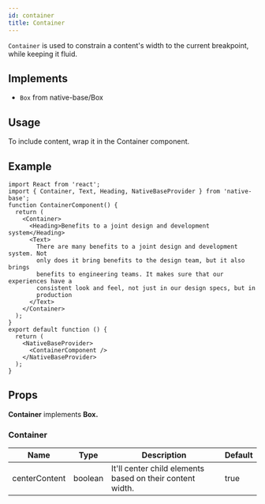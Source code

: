 ```yaml
---
id: container
title: Container
---
```


`Container` is used to constrain a content's width to the current breakpoint, while keeping it fluid.

## Implements

- `Box` from native-base/Box

## Usage

To include content, wrap it in the Container component.

## Example

```SnackPlayer name=Container%20Example
import React from 'react';
import { Container, Text, Heading, NativeBaseProvider } from 'native-base';
function ContainerComponent() {
  return (
    <Container>
      <Heading>Benefits to a joint design and development system</Heading>
      <Text>
        There are many benefits to a joint design and development system. Not
        only does it bring benefits to the design team, but it also brings
        benefits to engineering teams. It makes sure that our experiences have a
        consistent look and feel, not just in our design specs, but in
        production
      </Text>
    </Container>
  );
}
export default function () {
  return (
    <NativeBaseProvider>
      <ContainerComponent />
    </NativeBaseProvider>
  );
}
```

## Props

**Container** implements **Box.**

### Container

| Name          | Type    | Description                                               | Default |
| ------------- | ------- | --------------------------------------------------------- | ------- |
| centerContent | boolean | It'll center child elements based on their content width. | true    |
